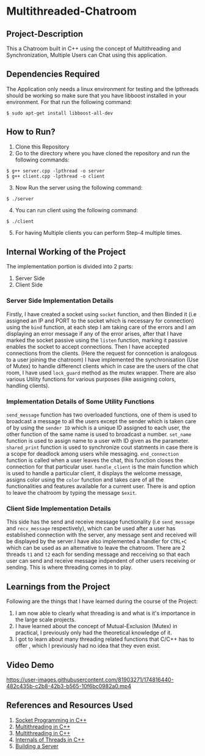 # Multithreaded-Chatroom

## Project-Description

This a Chatroom built in C++ using the concept of Multithreading and Synchronization, Multiple Users can Chat using this application.

## Dependencies Required
The Application only needs a linux environment for testing and the lpthreads should be working so make sure that you have libboost installed in your environment.
For that run the following command:
```
$ sudo apt-get install libboost-all-dev
```

## How to Run?
1. Clone this Repository
2. Go to the directory where you have cloned the repository and run the following commands:
```
$ g++ server.cpp -lpthread -o server
$ g++ client.cpp -lpthread -o client
```
3. Now Run the server using the following command:
```
$ ./server
```
4. You can run client using the following command:
```
$ ./client
```
5. For having Multiple clients you can perform Step-4 multiple times.
## Internal Working of the Project
The implementation portion is divided into 2 parts:
1. Server Side
2. Client Side

### Server Side Implementation Details
Firstly, I have created a socket using `socket` function, and then Binded it (i.e assigned an IP and PORT to the socket which is necessary for connection) using the
`bind` function, at each step I am taking care of the errors and I am displaying an error message if any of the error arises, after that I have marked the socket passive using the `listen` function, marking it passive enables the socket to accept connections. Then I have accepted connections from the clients.
(Here the request for conncetion is analogous to a user joining the chatroom) 
I have implemented the synchronisation (Use of Mutex) to handle differenct clients which in case are the users of the chat room, I have used `lock_guard` method as
the mutex wrapper. There are also various Utility functions for various purposes (like assigning colors, handling clients).
### Implementation Details of Some Utility Functions 
`send_message` function has two overloaded functions, one of them is used to broadcast a message to all the users except the sender which is taken care of by
using the `sender ID` which is a unique ID assigned to each user, the other function of the same name is used to broadcast a number.
`set_name` function is used to assign name to a user with ID given as the parameter. `shared_print` function is used to synchronize cout statments in case there is 
a scope for deadlock among users while messaging.
`end_connection` function is called when a user leaves the chat, this function closes the connection for that particular user. `handle_client` is the main function
which is used to handle a particular client, it displays the welcome message, assigns color using the `color` function and takes care of all the functionalities 
and features available for a current user. There is and option to leave the chatroom by typing the message `$exit`.

### Client Side Implementation Details
This side has the send and receive message functionality (i.e `send_message` and `recv_message` respectively), which can be used after a user has established connection with the server, any message sent and received will be displayed by the server.I have also implemented a handler for `CTRL+C` which can be used as an 
alternative to leave the chatroom.
There are 2 threads `t1` and `t2` each for sending message and recceiving so that each user can send and receive message indpendent of other users receiving or sending. This is where threading comes in to play.

## Learnings from the Project
Following are the things that I have learned during the course of the Project:
1. I am now able to clearly what threading is and what is it's importance in the large scale projects.
2. I have learned about the concept of Mutual-Exclusion (Mutex) in practical, I previously only had the theoretical knowledge of it.
3. I got to learn about many threading related functions that C/C++ has to offer , which I previously had no idea that they even exist.

## Video Demo


https://user-images.githubusercontent.com/81903271/174816440-482c435b-c2b8-42b3-b565-10f6bc0982a0.mp4


## References and Resources Used
1. [Socket Programming in C++](https://www.geeksforgeeks.org/socket-programming-cc/)
2. [Multithreading in C++](https://www.geeksforgeeks.org/multithreading-in-cpp/)
3. [Multithreading in C++](https://www.tutorialspoint.com/cplusplus/cpp_multithreading.html)
4. [Internals of Threads in C++](https://cplusplus.com/reference/thread/thread/)
5. [Building a Server](https://ncona.com/2019/04/building-a-simple-server-with-cpp/)
